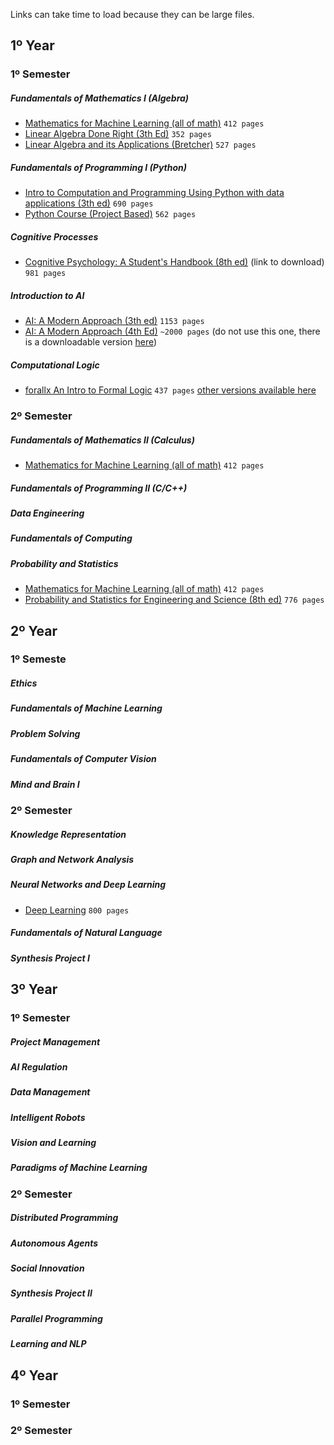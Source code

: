 Links can take time to load because they can be large files. 

## 1º Year
### 1º Semester
##### Fundamentals of Mathematics I (Algebra)
- [Mathematics for Machine Learning (all of math)](https://mml-book.github.io/book/mml-book.pdf) `412 pages`
- [Linear Algebra Done Right (3th Ed)](http://ndl.ethernet.edu.et/bitstream/123456789/88600/1/2015_Book_LinearAlgebraDoneRight.pdf) `352 pages`
- [Linear Algebra and its Applications (Bretcher)](https://umich.instructure.com/files/17102166/download?download_frd=1) `527 pages`
##### Fundamentals of Programming I (Python)
- [Intro to Computation and Programming Using Python with data applications (3th ed)](http://repo.darmajaya.ac.id/5070/1/Introduction%20to%20Computation%20and%20Programming%20Using%20Python%20by%20John%20V.%20Guttag%20%28z-lib.org%29.pdf) `690 pages`
- [Python Course (Project Based)](https://bedford-computing.co.uk/learning/wp-content/uploads/2015/10/No.Starch.Python.Oct_.2015.ISBN_.1593276036.pdf) `562 pages`
##### Cognitive Processes
- [Cognitive Psychology: A Student's Handbook (8th ed)](https://dokumen.pub/cognitive-psychology-a-students-handbook-8nbsped-1138482218-9781138482210.html) (link to download) `981 pages`
##### Introduction to AI
- [AI: A Modern Approach (3th ed)](https://web.cs.ucla.edu/~srinath/static/pdfs/AIMA.pdf) `1153 pages`
- [AI: A Modern Approach (4th Ed)](https://ia903402.us.archive.org/35/items/artificial-intelligence-a-modern-approach-4th-edition/Artificial%20Intelligence%20A%20Modern%20Approach%20%284th%20Edition%29.pdf) `~2000 pages` (do not use this one, there is a downloadable version [here](https://github.com/tomiock/AI_UAB/blob/2f2e35b53aebaa859d198b81baf344e8965a65fb/First%20Year/1%20First%20Semester/Introduction%20to%20AI/Books/Artificial%20Intelligence%20A%20Modern%20Approach%20(4th%20Edition).pdf))
##### Computational Logic
- [forallx An Intro to Formal Logic](https://forallx.openlogicproject.org/forallxyyc.pdf) `437 pages` [other versions available here](https://forallx.openlogicproject.org/)

### 2º Semester
##### Fundamentals of Mathematics II (Calculus)
- [Mathematics for Machine Learning (all of math)](https://mml-book.github.io/book/mml-book.pdf) `412 pages`
##### Fundamentals of Programming II (C/C++)
##### Data Engineering
##### Fundamentals of Computing
##### Probability and Statistics
- [Mathematics for Machine Learning (all of math)](https://mml-book.github.io/book/mml-book.pdf) `412 pages`
- [Probability and Statistics for Engineering and Science (8th ed)](https://faculty.ksu.edu.sa/sites/default/files/probability_and_statistics_for_engineering_and_the_sciences.pdf) `776 pages`

## 2º Year
### 1º Semeste
##### Ethics
##### Fundamentals of Machine Learning
##### Problem Solving
##### Fundamentals of Computer Vision
##### Mind and Brain I

### 2º Semester
##### Knowledge Representation
##### Graph and Network Analysis
##### Neural Networks and Deep Learning
- [Deep Learning](https://www.deeplearningbook.org/) `800 pages`
##### Fundamentals of Natural Language
##### Synthesis Project I

## 3º Year
### 1º Semester
##### Project Management
##### AI Regulation
##### Data Management
##### Intelligent Robots
##### Vision and Learning
##### Paradigms of Machine Learning

### 2º Semester
##### Distributed Programming
##### Autonomous Agents
##### Social Innovation
##### Synthesis Project II
##### Parallel Programming
##### Learning and NLP

## 4º Year
### 1º Semester
### 2º Semester

